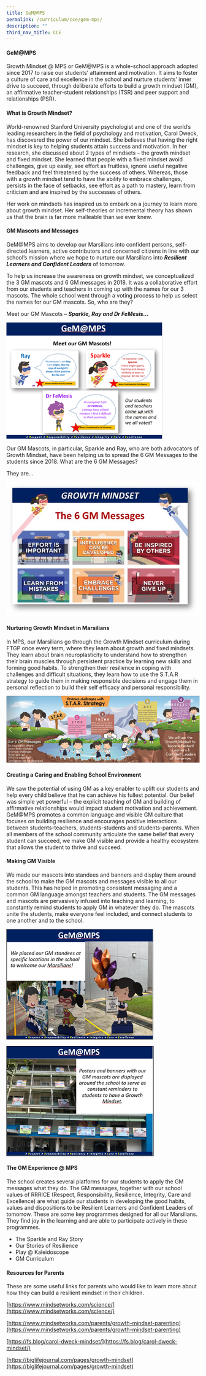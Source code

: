 ```yaml
---
title: GeM@MPS
permalink: /curriculum/cce/gem-mps/
description: ""
third_nav_title: CCE
---
```

#### GeM@MPS

Growth Mindset @ MPS or GeM@MPS is a whole-school approach adopted since 2017 to raise our students’ attainment and motivation. It aims to foster a culture of care and excellence in the school and nurture students’ inner drive to succeed, through deliberate efforts to build a growth mindset (GM), an affirmative teacher-student relationships (TSR) and peer support and relationships (PSR).

#### What is Growth Mindset?

World-renowned Stanford University psychologist and one of the world’s leading researchers in the field of psychology and motivation, Carol Dweck, has discovered the power of our mindset. She believes that having the right mindset is key to helping students attain success and motivation. In her research, she discussed about 2 types of mindsets – the growth mindset and fixed mindset. She learned that people with a fixed mindset avoid challenges, give up easily, see effort as fruitless, ignore useful negative feedback and feel threatened by the success of others. Whereas, those with a growth mindset tend to have the ability to embrace challenges, persists in the face of setbacks, see effort as a path to mastery, learn from criticism and are inspired by the successes of others.

Her work on mindsets has inspired us to embark on a journey to learn more about growth mindset. Her self-theories or incremental theory has shown us that the brain is far more malleable than we ever knew.

#### GM Mascots and Messages

GeM@MPS aims to develop our Marsilians into confident persons, self-directed learners, active contributors and concerned citizens in line with our school’s mission where we hope to nurture our Marsilians into **_Resilient Learners and Confident Leaders_** of tomorrow.

To help us increase the awareness on growth mindset, we conceptualized the 3 GM mascots and 6 GM messages in 2018. It was a collaborative effort from our students and teachers in coming up with the names for our 3 mascots. The whole school went through a voting process to help us select the names for our GM mascots. So, who are they?

Meet our GM Mascots – **_Sparkle, Ray and Dr FeMesis…_**

![](/images/CCE/cce%20gm%201.png)

Our GM Mascots, in particular, Sparkle and Ray, who are both advocators of Growth Mindset, have been helping us to spread the 6 GM Messages to the students since 2018. What are the 6 GM Messages?

They are...

![](/images/CCE/cce%20gm%202.jpg)

#### Nurturing Growth Mindset in Marsilians

 In MPS, our Marsilians go through the Growth Mindset curriculum during FTGP once every term, where they learn about growth and fixed mindsets. They learn about brain neuroplasticity to understand how to strengthen their brain muscles through persistent practice by learning new skills and forming good habits. To strengthen their resilience in coping with challenges and difficult situations, they learn how to use the S.T.A.R strategy to guide them in making responsible decisions and engage them in personal reflection to build their self efficacy and personal responsibility.
 
 ![](/images/CCE/cce%20gm%203.png)
 
#### Creating a Caring and Enabling School Environment

We saw the potential of using GM as a key enabler to uplift our students and help every child believe that he can achieve his fullest potential. Our belief was simple yet powerful – the explicit teaching of GM and building of affirmative relationships would impact student motivation and achievement. GeM@MPS promotes a common language and visible GM culture that focuses on building resilience and encourages positive interactions between students-teachers, students-students and students-parents. When all members of the school community articulate the same belief that every student can succeed, we make GM visible and provide a healthy ecosystem that allows the student to thrive and succeed.

#### Making GM Visible
 
We made our mascots into standees and banners and display them around the school to make the GM mascots and messages visible to all our students. This has helped in promoting consistent messaging and a common GM language amongst teachers and students. The GM messages and mascots are pervasively infused into teaching and learning, to constantly remind students to apply GM in whatever they do. The mascots unite the students, make everyone feel included, and connect students to one another and to the school.

![](/images/CCE/cce%20gm%204.png)

![](/images/CCE/cce%20gm%205.png)

#### The GM Experience @ MPS

The school creates several platforms for our students to apply the GM messages what they do. The GM messages, together with our school values of RRRICE (Respect, Responsibility, Resilience, Integrity, Care and Excellence) are what guide our students in developing the good habits, values and dispositions to be Resilient Learners and Confident Leaders of tomorrow. These are some key programmes designed for all our Marsilians. They find joy in the learning and are able to participate actively in these programmes.

* The Sparkle and Ray Story
* Our Stories of Resilience
* Play @ Kaleidoscope
* GM Curriculum

#### Resources for Parents


These are some useful links for parents who would like to learn more about how they can build a resilient mindset in their children.

[https://www.mindsetworks.com/science/](https://www.mindsetworks.com/science/)

[https://www.mindsetworks.com/parents/growth-mindset-parenting](https://www.mindsetworks.com/parents/growth-mindset-parenting)

[https://fs.blog/carol-dweck-mindset/](https://fs.blog/carol-dweck-mindset/)

[https://biglifejournal.com/pages/growth-mindset](https://biglifejournal.com/pages/growth-mindset)